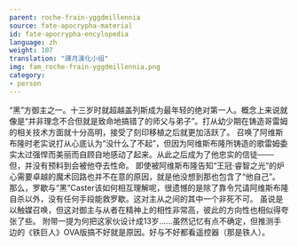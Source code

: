 ```yaml
---
parent: roche-frain-yggdmillennia
source: fate-apocrypha-material
id: fate-apocrypha-encylopedia
language: zh
weight: 107
translation: "譯月漢化小组"
img: fam_roche-frain-yggdmillennia.png
category:
- person
---
```


“黑”方御主之一。十三岁时就超越盖列斯成为最年轻的绝对第一人。概念上来说就像是“并非理念不合但就是致命地搞错了的师父与弟子”。打从幼少期在铸造哥雷姆的相关技术方面就十分高明，接受了刻印移植之后就更加活跃了。
召唤了阿维斯布隆时老实说打从心底认为“没什么了不起”，但因为阿维斯布隆所铸造的歌雷姆委实太过强悍而美丽而自顾自地感动了起来。从此之后成为了他忠实的信徒───但，并没有预料到会被他夺去性命。
即使被阿维斯布隆告知“王冠·睿智之光”的炉心需要卓越的魔术回路也并不在意的原因，就是他没想到那也包含了“他自己”。
那么，罗歇与“黑”Caster该如何相互理解呢，很遗憾的是除了靠令咒请阿维斯布隆自杀以外，没有任何手段能救罗歇。这对主从之间的其中一个非死不可。
虽说是以触媒召唤，但这对御主与从者在精神上的相性非常高，彼此的方向性也相似得夸张了些。
附带一提为何把这家伙设计成13岁……虽然记忆有点不确定，但推测手边的《铁巨人》OVA版搞不好就是原因。好与不好都看遥控器（那是铁人）。
